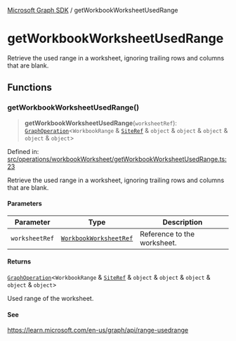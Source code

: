 [Microsoft Graph SDK](README.md) / getWorkbookWorksheetUsedRange

# getWorkbookWorksheetUsedRange

Retrieve the used range in a worksheet, ignoring trailing rows and columns that are blank.

## Functions

### getWorkbookWorksheetUsedRange()

> **getWorkbookWorksheetUsedRange**(`worksheetRef`): [`GraphOperation`](GraphOperation.md#graphoperation)\<`WorkbookRange` & [`SiteRef`](SiteRef.md#siteref) & `object` & `object` & `object` & `object` & `object`\>

Defined in: [src/operations/workbookWorksheet/getWorkbookWorksheetUsedRange.ts:23](https://github.com/Future-Secure-AI/microsoft-graph/blob/main/src/operations/workbookWorksheet/getWorkbookWorksheetUsedRange.ts#L23)

Retrieve the used range in a worksheet, ignoring trailing rows and columns that are blank.

#### Parameters

| Parameter | Type | Description |
| ------ | ------ | ------ |
| `worksheetRef` | [`WorkbookWorksheetRef`](WorkbookWorksheetRef.md#workbookworksheetref) | Reference to the worksheet. |

#### Returns

[`GraphOperation`](GraphOperation.md#graphoperation)\<`WorkbookRange` & [`SiteRef`](SiteRef.md#siteref) & `object` & `object` & `object` & `object` & `object`\>

Used range of the worksheet.

#### See

https://learn.microsoft.com/en-us/graph/api/range-usedrange
